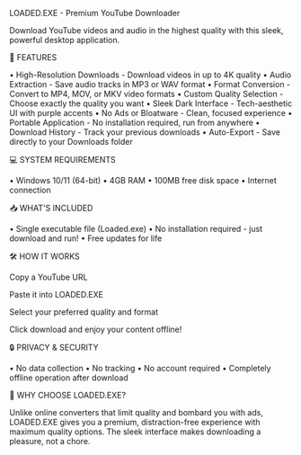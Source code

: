 LOADED.EXE - Premium YouTube Downloader

Download YouTube videos and audio in the highest quality with this sleek, powerful desktop application.

🚀 FEATURES

• High-Resolution Downloads - Download videos in up to 4K quality • Audio Extraction - Save audio tracks in MP3 or WAV format • Format Conversion - Convert to MP4, MOV, or MKV video formats • Custom Quality Selection - Choose exactly the quality you want • Sleek Dark Interface - Tech-aesthetic UI with purple accents • No Ads or Bloatware - Clean, focused experience • Portable Application - No installation required, run from anywhere • Download History - Track your previous downloads • Auto-Export - Save directly to your Downloads folder

💻 SYSTEM REQUIREMENTS

• Windows 10/11 (64-bit) • 4GB RAM • 100MB free disk space • Internet connection

📥 WHAT'S INCLUDED

• Single executable file (Loaded.exe) • No installation required - just download and run! • Free updates for life

🛠️ HOW IT WORKS

Copy a YouTube URL

Paste it into LOADED.EXE

Select your preferred quality and format

Click download and enjoy your content offline!

🔒 PRIVACY & SECURITY

• No data collection • No tracking • No account required • Completely offline operation after download

🤔 WHY CHOOSE LOADED.EXE?

Unlike online converters that limit quality and bombard you with ads, LOADED.EXE gives you a premium, distraction-free experience with maximum quality options. The sleek interface makes downloading a pleasure, not a chore.
